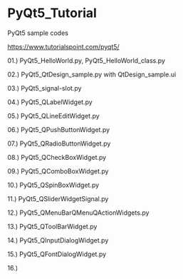 # PyQt5_Tutorial
PyQt5 sample codes

https://www.tutorialspoint.com/pyqt5/

01.) PyQt5_HelloWorld.py, PyQt5_HelloWorld_class.py

02.) PyQt5_QtDesign_sample.py with QtDesign_sample.ui

03.) PyQt5_signal-slot.py

04.) PyQt5_QLabelWidget.py

05.) PyQt5_QLineEditWidget.py

06.) PyQt5_QPushButtonWidget.py

07.) PyQt5_QRadioButtonWidget.py

08.) PyQt5_QCheckBoxWidget.py

09.) PyQt5_QComboBoxWidget.py

10.) PyQt5_QSpinBoxWidget.py

11.) PyQt5_QSliderWidgetSignal.py

12.) PyQt5_QMenuBarQMenuQActionWidgets.py

13.) PyQt5_QToolBarWidget.py

14.) PyQt5_QInputDialogWidget.py

15.) PyQt5_QFontDialogWidget.py

16.) 






